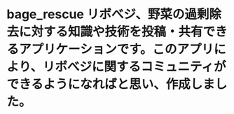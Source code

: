 # bage_rescue リボべジ、野菜の過剰除去に対する知識や技術を投稿・共有できるアプリケーションです。このアプリにより、リボべジに関するコミュニティができるようになればと思い、作成しました。
